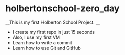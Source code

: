 # holbertonschool-zero_day
__This is my first Holberton School Project. __

* I create my first repo in just 15 seconds
* Also, I use my first VM
* Learn how to write a commit
* Learn how to use Git and GitHub
